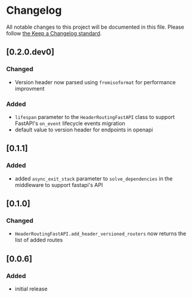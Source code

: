 # Changelog

All notable changes to this project will be documented in this file.
Please follow [the Keep a Changelog standard](https://keepachangelog.com/en/1.0.0/).

## [0.2.0.dev0]

### Changed

* Version header now parsed using `fromisoformat` for performance improvment

### Added

* `lifespan` parameter to the `HeaderRoutingFastAPI` class to support FastAPI's `on_event` lifecycle events migration
* default value to version header for endpoints in openapi

## [0.1.1]

### Added

* added `async_exit_stack` parameter to `solve_dependencies` in the middleware to support fastapi's API

## [0.1.0]

### Changed

* `HeaderRoutingFastAPI.add_header_versioned_routers` now returns the list of added routes

## [0.0.6]

### Added

* initial release
